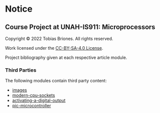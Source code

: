 # Notice

## Course Project at UNAH-IS911: Microprocessors

Copyright © 2022 Tobias Briones. All rights reserved.

Work licensed under the [CC-BY-SA-4.0 License](LICENSE).

Project bibliography given at each respective article module.

### Third Parties

The following modules contain third party content:

- [images](images/notice.md)
- [modern-cpu-sockets](modern-cpu-sockets/images/notice.md)
- [activating-a-digital-output](activating-a-digital-output/images/notice.md)
- [pic-microcontroller](pic-microcontroller/images/notice.md)
